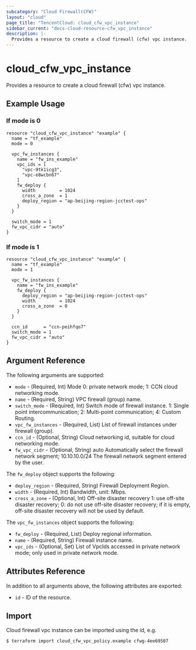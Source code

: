 ```yaml
---
subcategory: "Cloud Firewall(CFW)"
layout: "cloud"
page_title: "TencentCloud: cloud_cfw_vpc_instance"
sidebar_current: "docs-cloud-resource-cfw_vpc_instance"
description: |-
  Provides a resource to create a cloud firewall (cfw) vpc instance.
---
```


# cloud_cfw_vpc_instance

Provides a resource to create a cloud firewall (cfw) vpc instance.

## Example Usage

### If mode is 0

```hcl
resource "cloud_cfw_vpc_instance" "example" {
  name = "tf_example"
  mode = 0

  vpc_fw_instances {
    name = "fw_ins_example"
    vpc_ids = [
      "vpc-9tk1icg3",
      "vpc-e8wcbn67"
    ]
    fw_deploy {
      width         = 1024
      cross_a_zone  = 1
      deploy_region = "ap-beijing-region-jcctest-ops"
    }
  }

  switch_mode = 1
  fw_vpc_cidr = "auto"
}
```

### If mode is 1

```hcl
resource "cloud_cfw_vpc_instance" "example" {
  name = "tf_example"
  mode = 1

  vpc_fw_instances {
    name = "fw_ins_example"
    fw_deploy {
      deploy_region = "ap-beijing-region-jcctest-ops"
      width         = 1024
      cross_a_zone  = 0
    }
  }

  ccn_id      = "ccn-peihfqo7"
  switch_mode = 1
  fw_vpc_cidr = "auto"
}
```

## Argument Reference

The following arguments are supported:

* `mode` - (Required, Int) Mode 0: private network mode; 1: CCN cloud networking mode.
* `name` - (Required, String) VPC firewall (group) name.
* `switch_mode` - (Required, Int) Switch mode of firewall instance. 1: Single point intercommunication; 2: Multi-point communication; 4: Custom Routing.
* `vpc_fw_instances` - (Required, List) List of firewall instances under firewall (group).
* `ccn_id` - (Optional, String) Cloud networking id, suitable for cloud networking mode.
* `fw_vpc_cidr` - (Optional, String) auto Automatically select the firewall network segment; 10.10.10.0/24 The firewall network segment entered by the user.

The `fw_deploy` object supports the following:

* `deploy_region` - (Required, String) Firewall Deployment Region.
* `width` - (Required, Int) Bandwidth, unit: Mbps.
* `cross_a_zone` - (Optional, Int) Off-site disaster recovery 1: use off-site disaster recovery; 0: do not use off-site disaster recovery; if it is empty, off-site disaster recovery will not be used by default.

The `vpc_fw_instances` object supports the following:

* `fw_deploy` - (Required, List) Deploy regional information.
* `name` - (Required, String) Firewall instance name.
* `vpc_ids` - (Optional, Set) List of VpcIds accessed in private network mode; only used in private network mode.

## Attributes Reference

In addition to all arguments above, the following attributes are exported:

* `id` - ID of the resource.



## Import

Cloud firewall vpc instance can be imported using the id, e.g.

```
$ terraform import cloud_cfw_vpc_policy.example cfwg-4ee69507

